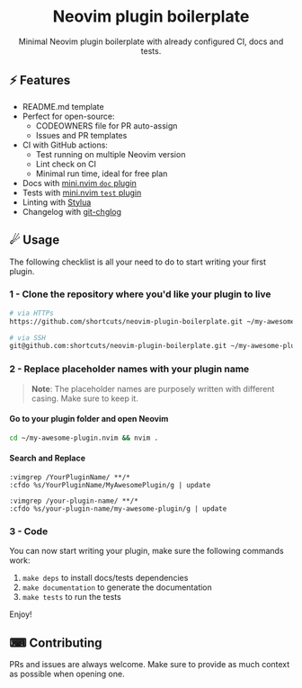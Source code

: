 <p align="center">
  <h1 align="center">Neovim plugin boilerplate</h2>
</p>

<p align="center">
    Minimal Neovim plugin boilerplate with already configured CI, docs and tests.
</p>

## ⚡️ Features

- README.md template
- Perfect for open-source:
  - CODEOWNERS file for PR auto-assign
  - Issues and PR templates
- CI with GitHub actions:
  - Test running on multiple Neovim version
  - Lint check on CI
  - Minimal run time, ideal for free plan
- Docs with [mini.nvim `doc` plugin](https://github.com/echasnovski/mini.nvim/blob/main/lua/mini/doc.lua)
- Tests with [mini.nvim `test` plugin](https://github.com/echasnovski/mini.nvim/blob/main/lua/mini/test.lua)
- Linting with [Stylua](https://github.com/JohnnyMorganz/StyLua)
- Changelog with [git-chglog](https://github.com/git-chglog/git-chglog)

## ☄ Usage

The following checklist is all your need to do to start writing your first plugin.

### 1 - Clone the repository where you'd like your plugin to live

```sh
# via HTTPs
https://github.com/shortcuts/neovim-plugin-boilerplate.git ~/my-awesome-plugin.nvim

# via SSH
git@github.com:shortcuts/neovim-plugin-boilerplate.git ~/my-awesome-plugin.nvim

```

### 2 - Replace placeholder names with your plugin name

> **Note**:
> The placeholder names are purposely written with different casing. Make sure to keep it.

#### Go to your plugin folder and open Neovim

```sh
cd ~/my-awesome-plugin.nvim && nvim .
```

#### Search and Replace

```vim
:vimgrep /YourPluginName/ **/*
:cfdo %s/YourPluginName/MyAwesomePlugin/g | update

:vimgrep /your-plugin-name/ **/*
:cfdo %s/your-plugin-name/my-awesome-plugin/g | update
```

### 3 - Code

You can now start writing your plugin, make sure the following commands work:
1. `make deps` to install docs/tests dependencies
2. `make documentation` to generate the documentation
3. `make tests` to run the tests

Enjoy!

## ⌨ Contributing

PRs and issues are always welcome. Make sure to provide as much context as possible when opening one.
